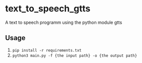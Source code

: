 # text_to_speech_gtts
A text to speech programm using the python module gtts

## Usage
1. `pip install -r requirements.txt`
2. `python3 main.py -f {the input path} -o {the output path}`
